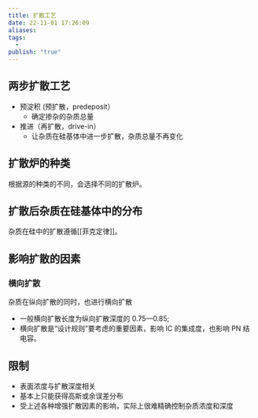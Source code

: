 ```yaml
---
title: 扩散工艺
date: 22-11-01 17:26:09
aliases: 
tags:
  - 
publish: "true"
---
```


## 两步扩散工艺

- 预淀积 (预扩散，predeposit）
	- 确定掺杂的杂质总量
- 推进（再扩散，drive-in）
	- 让杂质在硅基体中进一步扩散，杂质总量不再变化

## 扩散炉的种类

根据源的种类的不同，会选择不同的扩散炉。

## 扩散后杂质在硅基体中的分布

杂质在硅中的扩散遵循[[菲克定律]]。

## 影响扩散的因素

### 横向扩散

杂质在纵向扩散的同时，也进行横向扩散
- 一般横向扩散长度为纵向扩散深度的 0.75—0.85;
- 横向扩散是“设计规则”要考虑的重要因素，影响 IC 的集成度，也影响 PN 结电容。

## 限制

- 表面浓度与扩散深度相关
- 基本上只能获得高斯或余误差分布
- 受上述各种增强扩散因素的影响，实际上很难精确控制杂质浓度和深度

